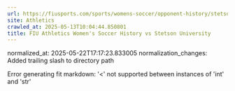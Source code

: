 ```yaml
---
url: https://fiusports.com/sports/womens-soccer/opponent-history/stetson-university/15/
site: Athletics
crawled_at: 2025-05-13T10:04:44.850801
title: FIU Athletics Women's Soccer History vs Stetson University
---
```

normalized_at: 2025-05-22T17:17:23.833005
normalization_changes: Added trailing slash to directory path

Error generating fit markdown: '<' not supported between instances of 'int' and 'str'